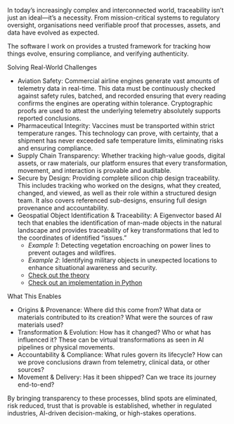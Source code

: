 In today’s increasingly complex and interconnected world, traceability isn’t just an ideal—it’s a necessity.
From mission-critical systems to regulatory oversight, organisations need verifiable proof that processes, assets, and data have evolved as expected.

The software I work on provides a trusted framework for tracking how things evolve, ensuring compliance, and verifying authenticity.

Solving Real-World Challenges
- Aviation Safety: Commercial airline engines generate vast amounts of telemetry data in real-time. This data must be continuously checked against safety rules, batched, and recorded ensuring that every reading confirms the engines are operating within tolerance. Cryptographic proofs are used to attest the underlying telemetry absolutely supports reported conclusions.
- Pharmaceutical Integrity: Vaccines must be transported within strict temperature ranges. This technology can prove, with certainty, that a shipment has never exceeded safe temperature limits, eliminating risks and ensuring compliance.
- Supply Chain Transparency: Whether tracking high-value goods, digital assets, or raw materials, our platform ensures that every transformation, movement, and interaction is provable and auditable.
- Secure by Design: Providing complete silicon chip design traceability. This includes tracking who worked on the designs, what they created, changed, and viewed, as well as their role within a structured design team. It also covers referenced sub-designs, ensuring full design provenance and accountability.
- Geospatial Object Identification & Traceability: A Eigenvector based AI tech that enables the identification of man-made objects in the natural landscape and provides traceability of key transformations that led to the coordinates of identified “issues.”
  - *Example 1*: Detecting vegetation encroaching on power lines to prevent outages and wildfires.
  - *Example 2*: Identifying military objects in unexpected locations to enhance situational awareness and security.
  - [Check out the theory](https://github.com/gmawdo/SignalCalculustree/master/Papers)
  - [Check out an implementation in Python](https://github.com/gmawdo/EigenFilter)

What This Enables
- Origins & Provenance: Where did this come from? What data or materials contributed to its creation? What were the sources of raw materials used?
- Transformation & Evolution: How has it changed? Who or what has influenced it? These can be virtual transformations as seen in AI pipelines or physical movements.
- Accountability & Compliance: What rules govern its lifecycle? How can we prove conclusions drawn from telemetry, clinical data, or other sources?
- Movement & Delivery: Has it been shipped? Can we trace its journey end-to-end?

By bringing transparency to these processes, blind spots are eliminated, risk reduced, trust that is provable is established, whether in regulated industries, AI-driven decision-making, or high-stakes operations.
